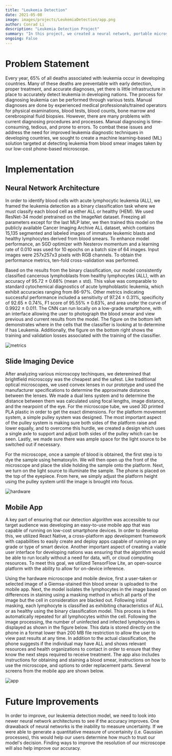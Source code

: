 ```yaml
---
title: "Leukemia Detection"
date: 2021-05-08
image: images/projects/LeukemiaDetection/app.png
author: Conrad Li
description: "Leukemia Detection Project"
summary: "In this project, we created a neural network, portable microscope, and mobile app system to diagnose acute lymphocytic leukemia (ALL)"
ongoing: False
---
```


# Problem Statement

Every year, 65% of all deaths associated with leukemia occur in developing countries.
Many of these deaths are preventable with early detection, proper treatment, and accurate diagnoses, yet there is little infrastructure in place to accurately detect leukemia in developing nations. The process for diagnosing leukemia can be performed through various tests. Manual diagnoses are done
by experienced medical professionals/trained operators for physical examinations, blood tests, blood
counts, bone marrow and cerebrospinal fluid biopsies. However, there are many problems with current
diagnosing procedures and processes. Manual diagnosing is time-consuming, tedious, and prone to errors. To combat these issues and address the need for improved leukemia diagnostic techniques in developing countries, we sought to create a machine learning-based (ML) solution targeted at detecting leukemia from blood smear images taken by our low-cost phone-based microscope.

# Implementation

## Neural Network Architecture

In order to identify blood cells with acute lymphocytic leukemia (ALL), we framed the leukemia detection as a binary classification task where we must classify each blood cell as either ALL or healthy (HEM). We used ResNet-34 model pretrained on the ImageNet dataset. Freezing all parameters except for the last MLP later, we then trained this model on the publicly available Cancer Imaging Archive ALL dataset, which contains 15,135 segmented and labeled images of immature leukemic blasts and healthy lymphocytes derived from blood smears. To enhance model performance, an SGD optimizer with Nesterov momentum and a learning rate of 0.010 was used for 10 epochs on a batch size of 64 images. Input images were 257x257x3 pixels with RGB channels. To obtain the performance metrics, ten-fold cross-validation was performed.

Based on the results from the binary classification, our model consistently classified cancerous lymphoblasts from healthy lymphocytes (ALL), with an accuracy of 95.72 ± 0.68% (mean ± std). This value was comparable to standard cytochemical diagnostics of acute lymphoblastic leukemia, which exhibit accuracies ranging from 86-97%. Other metrics indicating successful performance included a sensitivity of 97.24 ± 0.31%, specificity of 92.65 ± 0.74%, F1 score of 95.55% ± 0.63%, and area under the curve of 0.9922 ± 0.011. The CNN can run locally on a low-grade smartphone, with an interface allowing the user to photograph the blood smear and view previous and current results from the model. The figure on the bottom left demonstrates where in the cells that the  classifier is looking at to determine if has Leukemia. Additionally, the figure on the bottom right shows the training and validation losses associated with the training of the classifier.

![metrics](/images/projects/LeukemiaDetection/metrics.png)

## Slide Imaging Device

After analyzing various microscopy techinques, we deteremined that brightfield microscopy was the cheapest and the safest. Like traditional optical microscopes, we used convex lenses in our prototype and used the manufacturer specifications to determine the approximate distances between the lenses. We made a dual lens system and to determine the distance between them was calculated using focal lengths, image distance, and the nearpoint of the eye. For the microscope tube, we used 3D printed PLA plastic in order to get the exact dimensions. For the platform movement system, a simple pulley system was designed. The most important aspect of the pulley system is making sure both sides of the platform raise and lower equally, and to overcome this hurdle, we created a design which uses a single axle to support and adjust both sides of the pulley which can be seen. Lastly, we made sure there was ample space for the light source to be switched out if necessary.  

For the microscope, once a sample of blood is obtained, the first step is to dye the sample using hematoxylin. We will then open up the front of the microscope and place the slide holding the sample onto the platform. Next, we turn on the light source to illuminate the sample. The phone is placed on the top of the eyepiece. From here, we simply adjust the platform height using the pulley system until the image is brought into focus. 

![hardware](/images/projects/LeukemiaDetection/hardware.png)

## Mobile App

A key part of ensuring that our detection algorithm was accessible to our target audience was developing an easy-to-use mobile app that was capable of running on low-cost smartphone devices. In order to develop this, we utilized React Native, a cross-platform app development framework with capabilities to easily create and deploy apps capable of running on any grade or type of smart device. Another important aspect of creating a viable user interface for developing nations was ensuring that the algorithm would be able to run locally without a need for data, wifi, or cloud computing resources. To meet this goal, we utilized TensorFlow Lite,  an open-source platform with the ability to allow for on-device inference.

Using the hardware microscope and mobile device, first a user-taken or selected image of a Giemsa-stained thin blood smear is uploaded to the mobile app. Next, the model isolates the lymphocytes in the image based on differences in staining using a masking method in which all parts of the image but the cell in consideration are blacked out. Following initial masking, each lymphocyte is classified as exhibiting characteristics of ALL or as healthy using the binary classification model. This process is then automatically repeated for all lymphocytes within the cell. Following the image processing, the number of uninfected and infected lymphocytes is displayed as shown in the figure below. This data is stored directly on the phone in a format lower than 200 MB file restriction to allow the user to view past results at any time. In addition to the actual classification, the phone suggests if the individual may have ALL and shows relevant resources and health organizations to contact in order to ensure that they know the next steps required to receive treatment. The app also includes instructions for obtaining and staining a blood smear, instructions on how to use the microscope, and options to order replacement parts. Several screens from the mobile app are shown below. 

![app](/images/projects/LeukemiaDetection/app.png)

# Future Improvements

In order to improve, our leukemia detection model, we need to look into newer neural network architectures to see if the accuracy improves. One drawaback of neural networks is the inability to measure uncertainty. If we were able to generate a quantitative measure of uncertainity (i.e. Gaussian processes), this would help our users determine how much to trust our model's decision. Finding ways to improve the resolution of our microscope will also help improve our accuracy.
